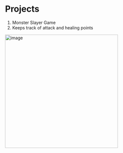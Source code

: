 # Projects
1. Monster Slayer Game
2. Keeps track of attack and healing points 
<img width="371" alt="image" src="https://user-images.githubusercontent.com/55779777/183302613-8dcc0b2b-e549-4c81-a615-196241593494.png">
